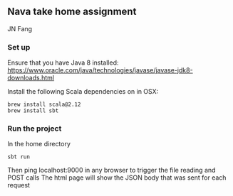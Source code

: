 ## Nava take home assignment 
JN Fang

### Set up
Ensure that you have Java 8 installed: https://www.oracle.com/java/technologies/javase/javase-jdk8-downloads.html

Install the following Scala dependencies on in OSX:
 ```$xslt
brew install scala@2.12
brew install sbt
```

### Run the project
In the home directory
```$xslt
sbt run
```
Then ping localhost:9000 in any browser to trigger the file reading and POST calls
The html page will show the JSON body that was sent for each request